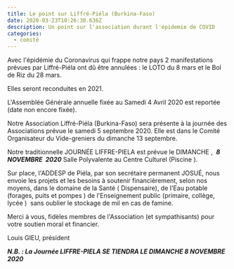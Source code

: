 ```yaml
---
title: Le point sur Liffré-Piéla (Burkina-Faso)
date: 2020-03-23T10:26:38.636Z
description: Un point sur l'association durant l'épidemie de COVID
categories:
  - comité
---
```

Avec l'épidémie du Coronavirus qui frappe notre pays 2 manifestations prévues par Liffré-Piéla ont dû être annulées : le LOTO du 8 mars et le Bol de Riz du 28 mars.

Elles seront reconduites en 2021.

L'Assemblée Générale annuelle fixée au Samedi 4 Avril 2020 est reportée (date non encore fixée).

Notre Association Liffré-Piéla (Burkina-Faso) sera présente à la journée des Associations prévue le samedi 5 septembre 2020. Elle est dans le Comité Organisateur du Vide-greniers du dimanche 13 septembre.

Notre traditionnelle JOURNÉE LIFFRE-PIELA est prévue le DIMANCHE ,  ***8 NOVEMBRE  2020*** Salle Polyvalente au Centre Culturel (Piscine ).

Sur place, l'ADDESP de Piéla, par son secrétaire permanent JOSUÉ, nous envoie les projets et les besoins à soutenir financièrement, selon nos moyens, dans le domaine de la Santé ( Dispensaire), de l'Eau potable (forages, puits et pompes ) de l'Enseignement public (primaire, collège, lycée )  sans oublier le stockage de mil en cas de famine.

Merci à vous, fidèles membres de l'Association (et sympathisants) pour votre soutien moral et financier.

Louis GIEU, président

***N.B. : La Journée LIFFRE-PIELA SE TIENDRA LE DIMANCHE 8 NOVEMBRE 2020***